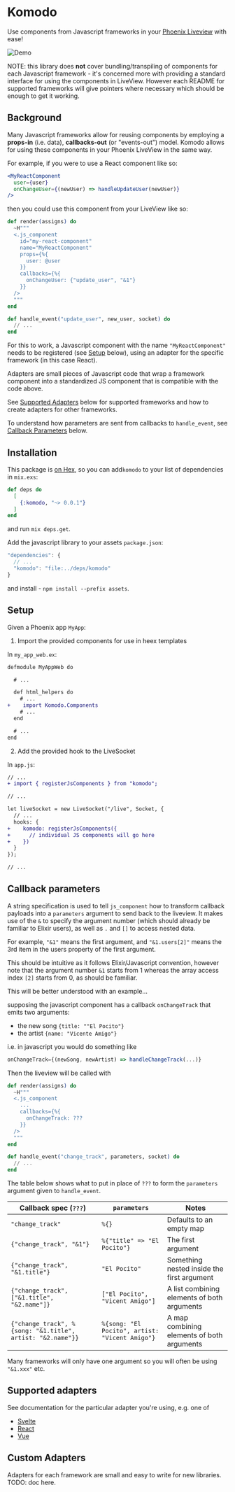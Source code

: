 # Komodo

Use components from Javascript frameworks in your [Phoenix Liveview](https://hexdocs.pm/phoenix_live_view/Phoenix.LiveView.html) with ease!

![Demo](images/komodo.gif)

NOTE: this library does **not** cover bundling/transpiling of components for each Javascript framework - it's concerned more with providing a standard interface for using the components in LiveView. However each README for supported frameworks will give pointers where necessary which should be enough to get it working.

## Background

Many Javascript frameworks allow for reusing components by employing a **props-in** (i.e. data), **callbacks-out** (or "events-out") model. Komodo allows for using these components in your Phoenix LiveView in the same way.

For example, if you were to use a React component like so:

```jsx
<MyReactComponent
  user={user}
  onChangeUser={(newUser) => handleUpdateUser(newUser)}
/>
```

then you could use this component from your LiveView like so:

```heex
def render(assigns) do
  ~H"""
  <.js_component
    id="my-react-component"
    name="MyReactComponent"
    props={%{
      user: @user
    }}
    callbacks={%{
      onChangeUser: {"update_user", "&1"}
    }}
  />
  """
end

def handle_event("update_user", new_user, socket) do
  // ...
end
```

For this to work, a Javascript component with the name `"MyReactComponent"` needs to be registered (see [Setup](#setup) below), using an adapter for the specific framework (in this case React).

Adapters are small pieces of Javascript code that wrap a framework component into a standardized JS component that is compatible with the code above.

See [Supported Adapters](#supported-adapters) below for supported frameworks and how to create adapters for other frameworks.

To understand how parameters are sent from callbacks to `handle_event`, see [Callback Parameters](#callback-parameters) below.

## Installation

This package is [on Hex](https://hexdocs.pm/komodo), so you can add`komodo` to your list of dependencies in `mix.exs`:

```elixir
def deps do
  [
    {:komodo, "~> 0.0.1"}
  ]
end
```

and run `mix deps.get`.

Add the javascript library to your assets `package.json`:

```js
"dependencies": {
  // ...
  "komodo": "file:../deps/komodo"
}
```

and install - `npm install --prefix assets`.

## Setup

Given a Phoenix app `MyApp`:

1. Import the provided components for use in heex templates

In `my_app_web.ex`:

```diff
defmodule MyAppWeb do

  # ...

  def html_helpers do
    # ...
+    import Komodo.Components
    # ...
  end

  # ...
end
```

2. Add the provided hook to the LiveSocket

In `app.js`:

```diff
// ...
+ import { registerJsComponents } from "komodo";

// ...

let liveSocket = new LiveSocket("/live", Socket, {
  // ...
  hooks: {
+    komodo: registerJsComponents({
+      // individual JS components will go here
+    })
  }
});

// ...
```

## Callback parameters

A string specification is used to tell `js_component` how to transform callback payloads into a `parameters` argument to send back to the liveview.
It makes use of the `&` to specify the argument number (which should already be familiar to Elixir users), as well as `.` and `[]` to access nested data.

For example, `"&1"` means the first argument, and `"&1.users[2]"` means the 3rd item in the users property of the first argument.

This should be intuitive as it follows Elixir/Javascript convention, however note that the argument number `&1` starts from 1 whereas the array access index `[2]` starts from 0, as should be familiar.

This will be better understood with an example...

supposing the javascript component has a callback `onChangeTrack` that emits two arguments:

- the new song `{title: ""El Pocito"}`
- the artist `{name: "Vicente Amigo"}`

i.e. in javascript you would do something like

```jsx
onChangeTrack={(newSong, newArtist) => handleChangeTrack(...)}
```

Then the liveview will be called with

```ex
def render(assigns) do
  ~H"""
  <.js_component
    ...
    callbacks={%{
      onChangeTrack: ???
    }}
  />
  """
end

def handle_event("change_track", parameters, socket) do
  // ...
end
```

The table below shows what to put in place of `???` to form the `parameters` argument given to `handle_event`.

| Callback spec (`???`)                                      | `parameters`                                   | Notes                                       |
| ---------------------------------------------------------- | ---------------------------------------------- | ------------------------------------------- |
| `"change_track"`                                           | `%{}`                                          | Defaults to an empty map                    |
| `{"change_track", "&1"}`                                   | `%{"title" => "El Pocito"}`                    | The first argument                          |
| `{"change_track", "&1.title"}`                             | `"El Pocito"`                                  | Something nested inside the first argument  |
| `{"change_track", ["&1.title", "&2.name"]}`                | `["El Pocito", "Vicent Amigo"]`                | A list combining elements of both arguments |
| `{"change_track", %{song: "&1.title", artist: "&2.name"}}` | `%{song: "El Pocito", artist: "Vicent Amigo"}` | A map combining elements of both arguments  |

Many frameworks will only have one argument so you will often be using `"&1.xxx"` etc.

## Supported adapters

See documentation for the particular adapter you're using, e.g. one of

- [Svelte](https://github.com/hungry-egg/komodo/tree/main/packages/svelte)
- [React](https://github.com/hungry-egg/komodo/tree/main/packages/react)
- [Vue](https://github.com/hungry-egg/komodo/tree/main/packages/vue)

## Custom Adapters

Adapters for each framework are small and easy to write for new libraries.
TODO: doc here.
